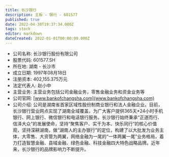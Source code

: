 ```yaml
---
title: 长沙银行
description: 主板 - 银行 - 601577
published: true
date: 2022-04-30T19:37:34.000Z
tags: stock
editor: markdown
dateCreated: 2022-01-01T00:00:00.000Z
---
```


- 公司名称: 长沙银行股份有限公司
- 股票代码: 601577.SH
- 所在地: 湖南 - 长沙市
- 成立日期: 1997年08月18日
- 注册资本: 402,155.375万元
- 法定代表人: 赵小中
- 主营业务: 主营业务包括公司金融业务，零售金融业务和资金业务等
- 公司官网: [www.bankofchangsha.com](www.bankofchangsha.com)
- 公司介绍: 公司是湖南省首家区域性股份制商业银行和法人金融企业。目前，长沙银行营业网点实现了湖南全域覆盖，为广大客户提供365天*24小时手机银行、网上银行、微信银行和电话银行服务。长沙银行始终秉承“正道而行、信泽大众”的发展使命，坚持“聚焦客户、实干为本、快乐同行”的核心价值观，坚持深耕湖南，做“湖南人的主办银行”的定位，构建了以大批发为业务主体，大零售、大资管为两翼，网络金融为一尾的“一体两翼一尾”业务格局，着力打造智慧金融、县域金融、绿色金融、科技金融四大特色战略品牌。近年来，长沙银行的品牌影响力不断提升。


